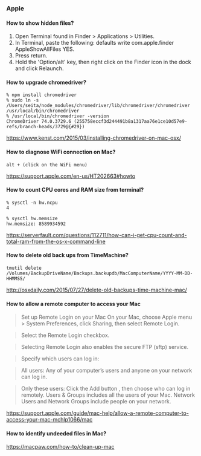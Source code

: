 ### Apple

#### How to show hidden files?

1. Open Terminal found in Finder > Applications > Utilities.
2. In Terminal, paste the following: defaults write com.apple.finder AppleShowAllFiles YES.
3. Press return.
4. Hold the 'Option/alt' key, then right click on the Finder icon in the dock and click Relaunch.

#### How to upgrade chromedriver?

```
% npm install chromedriver
% sudo ln -s /Users/seita/node_modules/chromedriver/lib/chromedriver/chromedriver /usr/local/bin/chromedriver
% /usr/local/bin/chromedriver -version
ChromeDriver 74.0.3729.6 (255758eccf3d244491b8a1317aa76e1ce10d57e9-refs/branch-heads/3729@{#29})
```
https://www.kenst.com/2015/03/installing-chromedriver-on-mac-osx/

#### How to diagnose WiFi connection on Mac?

`alt + (click on the WiFi menu)`

https://support.apple.com/en-us/HT202663#howto


#### How to count CPU cores and RAM size from terminal?

```
% sysctl -n hw.ncpu
4

% sysctl hw.memsize
hw.memsize: 8589934592

```

https://serverfault.com/questions/112711/how-can-i-get-cpu-count-and-total-ram-from-the-os-x-command-line


#### How to delete old back ups from TimeMachine?

```
tmutil delete /Volumes/BackupDriveName/Backups.backupdb/MacComputerName/YYYY-MM-DD-HHMMSS/
```
http://osxdaily.com/2015/07/27/delete-old-backups-time-machine-mac/

#### How to allow a remote computer to access your Mac

>Set up Remote Login on your Mac
>On your Mac, choose Apple menu  > System Preferences, click Sharing, then select Remote Login.

>Select the Remote Login checkbox.

>Selecting Remote Login also enables the secure FTP (sftp) service.

>Specify which users can log in:

>All users: Any of your computer’s users and anyone on your network can log in.

>Only these users: Click the Add button , then choose who can log in remotely. Users & Groups includes all the users of your Mac. Network Users and Network Groups include people on your network.

https://support.apple.com/guide/mac-help/allow-a-remote-computer-to-access-your-mac-mchlp1066/mac


#### How to identify undeeded files in Mac?

https://macpaw.com/how-to/clean-up-mac
